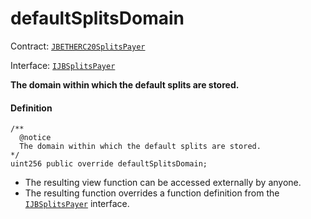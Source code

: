 # defaultSplitsDomain

Contract: [`JBETHERC20SplitsPayer`](/dev/api/v2/contracts/or-utilities/jbetherc20splitspayer/README.md)

Interface: [`IJBSplitsPayer`](/dev/api/v2/interfaces/ijbsplitspayer.md)

**The domain within which the default splits are stored.**

#### Definition

```
/**
  @notice
  The domain within which the default splits are stored. 
*/
uint256 public override defaultSplitsDomain;
```

* The resulting view function can be accessed externally by anyone.
* The resulting function overrides a function definition from the [`IJBSplitsPayer`](/dev/api/v2/interfaces/ijbsplitspayer.md) interface.

